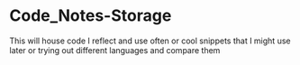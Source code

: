 # Code_Notes-Storage
 This will house code I reflect and use often or cool snippets that I might use later or trying out different languages and compare them
